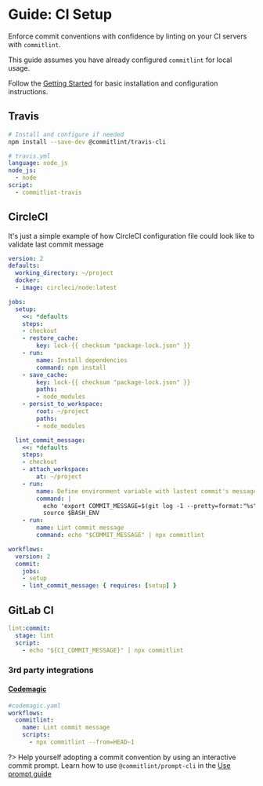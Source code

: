 # Guide: CI Setup

Enforce commit conventions with confidence by linting on your CI servers with `commitlint`.

This guide assumes you have already configured `commitlint` for local usage.

Follow the [Getting Started](./?id=getting-started) for basic installation and configuration instructions.

## Travis

```bash
# Install and configure if needed
npm install --save-dev @commitlint/travis-cli
```

```yml
# travis.yml
language: node_js
node_js:
  - node
script:
  - commitlint-travis
```

## CircleCI

It's just a simple example of how CircleCI configuration file could look like to validate last commit message

```yml
version: 2
defaults:
  working_directory: ~/project
  docker:
  - image: circleci/node:latest

jobs:
  setup:
    <<: *defaults
    steps:
    - checkout
    - restore_cache:
        key: lock-{{ checksum "package-lock.json" }}
    - run:
        name: Install dependencies
        command: npm install
    - save_cache:
        key: lock-{{ checksum "package-lock.json" }}
        paths:
        - node_modules
    - persist_to_workspace:
        root: ~/project
        paths:
        - node_modules

  lint_commit_message:
    <<: *defaults
    steps:
    - checkout
    - attach_workspace:
        at: ~/project
    - run:
        name: Define environment variable with lastest commit's message
        command: |
          echo 'export COMMIT_MESSAGE=$(git log -1 --pretty=format:"%s")' >> $BASH_ENV
          source $BASH_ENV
    - run:
        name: Lint commit message
        command: echo "$COMMIT_MESSAGE" | npx commitlint

workflows:
  version: 2
  commit:
    jobs:
    - setup
    - lint_commit_message: { requires: [setup] }
```

## GitLab CI

```yaml
lint:commit:
  stage: lint
  script:
    - echo "${CI_COMMIT_MESSAGE}" | npx commitlint
```

### 3rd party integrations

#### [Codemagic](https://codemagic.io/)

```yaml
#codemagic.yaml
workflows:
  commitlint:
    name: Lint commit message
    scripts:
      - npx commitlint --from=HEAD~1
```

?> Help yourself adopting a commit convention by using an interactive commit prompt. Learn how to use `@commitlint/prompt-cli` in the [Use prompt guide](guides-use-prompt.md)
